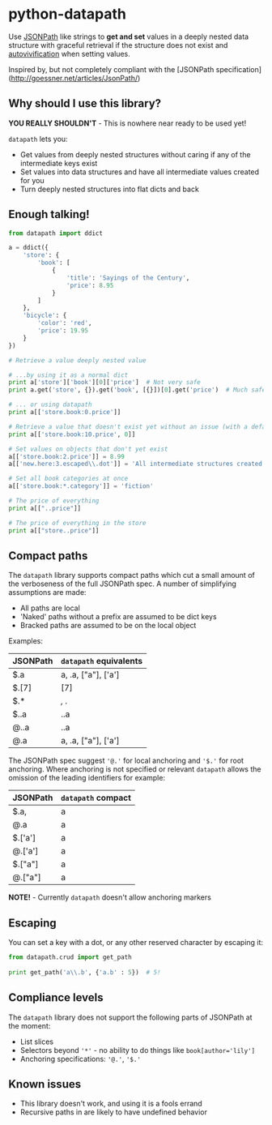 # python-datapath

Use [JSONPath](http://goessner.net/articles/JsonPath/)
like strings  to **get and set** values in a deeply nested data structure 
with graceful retrieval if the structure does not exist and
[autovivification](https://en.wikipedia.org/wiki/Autovivification) when setting
values.

Inspired by, but not completely compliant with the [JSONPath specification]
(http://goessner.net/articles/JsonPath/)

Why should I use this library?
------------------------------

**YOU REALLY SHOULDN'T** - This is nowhere near ready to be used yet!

`datapath` lets you:

 * Get values from deeply nested structures without caring if any of the 
 intermediate keys exist
 * Set values into data structures and have all intermediate values created 
 for you
 * Turn deeply nested structures into flat dicts and back

Enough talking!
---------------

```python
from datapath import ddict

a = ddict({
    'store': {
        'book': [
            {
                'title': 'Sayings of the Century',
                'price': 8.95
            }
        ]
    },
    'bicycle': {
        'color': 'red',
        'price': 19.95
    }
})

# Retrieve a value deeply nested value

# ...by using it as a normal dict
print a['store']['book'][0]['price']  # Not very safe
print a.get('store', {}).get('book', [{}])[0].get('price')  # Much safer

# ... or using datapath
print a[['store.book:0.price']]

# Retrieve a value that doesn't exist yet without an issue (with a default)
print a[['store.book:10.price', 0]]

# Set values on objects that don't yet exist
a[['store.book:2.price']] = 8.99
a[['new.here:3.escaped\\.dot']] = 'All intermediate structures created'

# Set all book categories at once
a[['store.book:*.category']] = 'fiction'

# The price of everything
print a[["..price"]]

# The price of everything in the store
print a[["store..price"]]
```

Compact paths
-------------

The `datapath` library supports compact paths which cut a small amount of the 
verboseness of the full JSONPath spec. A number of simplifying assumptions 
are made:
  
 * All paths are local
 * 'Naked' paths without a prefix are assumed to be dict keys
 * Bracked paths are assumed to be on the local object
 
Examples:

| JSONPath | `datapath` equivalents |
| -------- | -----------------------|
| $.a      | a, .a, ["a"], ['a']    |
| $.[7]    | [7]                    |
| $.*      | *, .*                  |
| $..a     | ..a                    |
| @..a     | ..a                    |
| @.a      | a, .a, ["a"], ['a']    |

The JSONPath spec suggest `'@.'` for local anchoring and `'$.'` for root 
anchoring. Where anchoring is not specified or relevant `datapath` allows the 
omission of the leading identifiers for example:

| JSONPath | `datapath` compact  |
| -------- | ------------------- |
| $.a, | a |                     |
| @.a | a  |                     |
| $.['a']  | a                   |
| @.['a']  | a                   |
| $.["a"]  | a                   |
| @.["a"]  | a                   |

**NOTE!** - Currently `datapath` doesn't allow anchoring markers

Escaping
--------

You can set a key with a dot, or any other reserved character by escaping it:

```python
from datapath.crud import get_path
 
print get_path('a\\.b', {'a.b' : 5})  # 5!
```

Compliance levels
-----------------

The `datapath` library does not support the following parts of JSONPath at the
moment:

 * List slices
 * Selectors beyond `'*'` - no ability to do things like `book[author='lily']`
 * Anchoring specifications: `'@.'`, `'$.'`

Known issues
------------

 * This library doesn't work, and using it is a fools errand
 * Recursive paths in are likely to have undefined behavior
  
